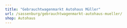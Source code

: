 ```yaml
---
title: "Gebrauchtwagenmarkt Autohaus Müller"
url: /sassenburg/gebrauchtwagenmarkt-autohaus-mueller/
shop: Autohaus
---
```


